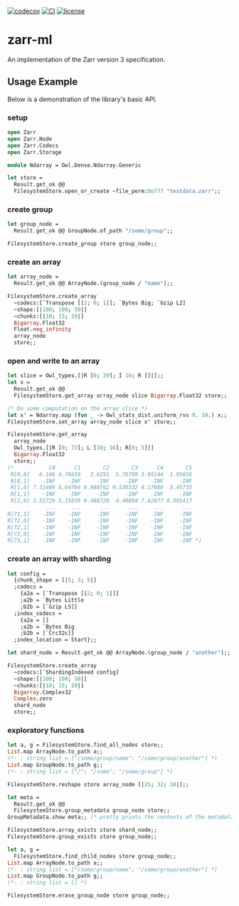 [![codecov][1]](https://codecov.io/gh/zoj613/zarr-ml)
[![CI][2]](https://github.com/zoj613/zarr-ml/actions/workflows/)
[![license][3]](https://github.com/zoj613/zarr-ml/blob/main/LICENSE)

# zarr-ml
An implementation of the Zarr version 3 specification.


## Usage Example
Below is a demonstration of the library's basic API.
### setup
```ocaml
open Zarr
open Zarr.Node
open Zarr.Codecs
open Zarr.Storage

module Ndarray = Owl.Dense.Ndarray.Generic

let store =
  Result.get_ok @@
  FilesystemStore.open_or_create ~file_perm:0o777 "testdata.zarr";;
```
### create group
```ocaml
let group_node =
  Result.get_ok @@ GroupNode.of_path "/some/group";;

FilesystemStore.create_group store group_node;;
```
### create an array
```ocaml
let array_node =
  Result.get_ok @@ ArrayNode.(group_node / "name");;

FilesystemStore.create_array
  ~codecs:[`Transpose [|2; 0; 1|]; `Bytes Big; `Gzip L2]
  ~shape:[|100; 100; 50|]
  ~chunks:[|10; 15; 20|]
  Bigarray.Float32 
  Float.neg_infinity
  array_node
  store;;
```
### open and write to an array
```ocaml
let slice = Owl_types.[|R [0; 20]; I 10; R []|];;
let x =
  Result.get_ok @@
  FilesystemStore.get_array array_node slice Bigarray.Float32 store;;

(* Do some computation on the array slice *)
let x' = Ndarray.map (fun _ -> Owl_stats_dist.uniform_rvs 0. 10.) x;;
FilesystemStore.set_array array_node slice x' store;;

FilesystemStore.get_array
  array_node
  Owl_types.[|R [0; 73]; L [10; 16]; R[0; 5]|]
  Bigarray.Float32
  store;;
(*           C0      C1       C2       C3      C4       C5 
 R[0,0]   6.106 4.76659   2.6251  5.76799 3.95144  1.95656 
 R[0,1]    -INF    -INF     -INF     -INF    -INF     -INF 
 R[1,0] 7.31409 6.64764 0.980762 0.530332 4.17086  5.45735 
 R[1,1]    -INF    -INF     -INF     -INF    -INF     -INF 
 R[2,0] 3.52729 5.15036 0.488728  4.40894 7.62077 0.891417 
            ...     ...      ...      ...     ...      ... 
R[71,1]    -INF    -INF     -INF     -INF    -INF     -INF 
R[72,0]    -INF    -INF     -INF     -INF    -INF     -INF 
R[72,1]    -INF    -INF     -INF     -INF    -INF     -INF 
R[73,0]    -INF    -INF     -INF     -INF    -INF     -INF 
R[73,1]    -INF    -INF     -INF     -INF    -INF     -INF *)
```
### create an array with sharding
```ocaml
let config =
  {chunk_shape = [|5; 3; 5|]
  ;codecs =
    {a2a = [`Transpose [|2; 0; 1|]]
    ;a2b = `Bytes Little
    ;b2b = [`Gzip L5]}
  ;index_codecs =
    {a2a = []
    ;a2b = `Bytes Big
    ;b2b = [`Crc32c]}
  ;index_location = Start};;

let shard_node = Result.get_ok @@ ArrayNode.(group_node / "another");;

FilesystemStore.create_array
  ~codecs:[`ShardingIndexed config]
  ~shape:[|100; 100; 50|]
  ~chunks:[|10; 15; 20|]
  Bigarray.Complex32
  Complex.zero
  shard_node
  store;;
```
### exploratory functions
```ocaml
let a, g = FilesystemStore.find_all_nodes store;;
List.map ArrayNode.to_path a;;
(*- : string list = ["/some/group/name"; "/some/group/another"] *)
List.map GroupNode.to_path g;;
(*- : string list = ["/"; "/some"; "/some/group"] *)

FilesystemStore.reshape store array_node [|25; 32; 10|];;

let meta =
  Result.get_ok @@
  FilesystemStore.group_metadata group_node store;;
GroupMetadata.show meta;; (* pretty prints the contents of the metadata *)

FilesystemStore.array_exists store shard_node;;
FilesystemStore.group_exists store group_node;;

let a, g =
  FilesystemStore.find_child_nodes store group_node;;
List.map ArrayNode.to_path a;;
(*- : string list = ["/some/group/name"; "/some/group/another"] *)
List.map GroupNode.to_path g;;
(*- : string list = [] *)

FilesystemStore.erase_group_node store group_node;;
```

[1]: https://codecov.io/gh/zoj613/zarr-ml/graph/badge.svg?token=KOOG2Y1SH5
[2]: https://img.shields.io/github/actions/workflow/status/zoj613/zarr-ml/build-and-test.yml?branch=main
[3]: https://img.shields.io/github/license/zoj613/zarr-ml
